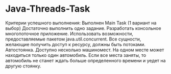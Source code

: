# Java-Threads-Task
Критерии успешного выполнения: Выполнен Main Task (1 вариант на выбор) Достаточно выполнить одно задание. Разработать консольное многопоточное приложение. Использовать возможности, предоставляемые пакетом java.util.concurrent. Все сущности, желающие получить доступ к ресурсу, должны быть потоками.
Автостоянка. Доступно несколько машиномест. На одном месте может находиться только один автомобиль. Если все места заняты, то автомобиль не станет ждать больше определенного времени и уедет на другую стоянку.

